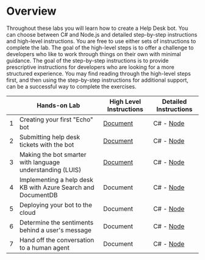 # Overview

Throughout these labs you will learn how to create a Help Desk bot. You can choose between C# and Node.js and detailed step-by-step instructions and high-level instructions. You are free to use either sets of instructions to complete the lab. The goal of the high-level steps is to offer a challenge to developers who like to work through things on their own with minimal guidance. The goal of the step-by-step instructions is to provide prescriptive instructions for developers who are looking for a more structured experience. You may find reading through the high-level steps first, and then using the step-by-step instructions for additional support, can be a successful way to complete the exercises.


|   | Hands-on Lab                                                    | High Level Instructions                            | Detailed Instructions                                    |
|---|-----------------------------------------------------------------|--------------------------------------------------  |----------------------------------------------------------|
| 1 | Creating your first "Echo" bot                                  | [Document](./exercise1-EchoBot.md)                 | C# - [Node](./Node/exercise1-EchoBot.md)                 |
| 2 | Submitting help desk tickets with the bot                       | [Document](./exercise2-TicketSubmissionDialog.md)  | C# - [Node](./Node/exercise2-TicketSubmissionDialog.md)  |
| 3 | Making the bot smarter with language understanding (LUIS)       | [Document](./exercise3-LuisDialog.md)              | C# - [Node](./Node/exercise3-LuisDialog.md)              |
| 4 | Implementing a help desk KB with Azure Search and DocumentDB    | Document                                           | C# - [Node](./Node/exercise4-KnowledgeBase.md)           |
| 5 | Deploying your bot to the cloud                                 | Document                                           | C# - [Node](./Node/exercise5-Deployment.md)              |
| 6 | Determine the sentiments behind a user's message                | Document                                           | C# - [Node](./Node/exercise6-MoodDetection.md)           |
| 7 | Hand off the conversation to a human agent                      | Document                                           | C# - [Node](./Node/exercise7-HandOffToHuman.md)          |
